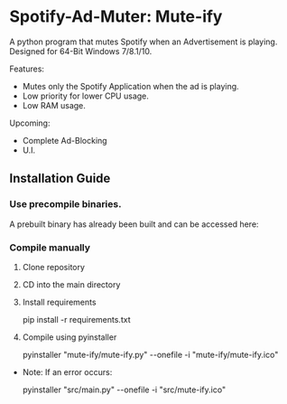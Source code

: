 # Spotify-Ad-Muter: Mute-ify

A python program that mutes Spotify when an Advertisement is playing. Designed for 64-Bit Windows 7/8.1/10.

Features:
- Mutes only the Spotify Application when the ad is playing.
- Low priority for lower CPU usage.
- Low RAM usage.

Upcoming:
- Complete Ad-Blocking
- U.I.

## Installation Guide

### Use precompile binaries.

A prebuilt binary has already been built and can be accessed here:

### Compile manually

1. Clone repository
2. CD into the main directory
3. Install requirements

    pip install -r requirements.txt
  
4. Compile using pyinstaller

    pyinstaller "mute-ify/mute-ify.py" --onefile -i "mute-ify/mute-ify.ico"  

- Note: If an error occurs:
  
    pyinstaller "src/main.py" --onefile -i "src/mute-ify.ico"
  
  
